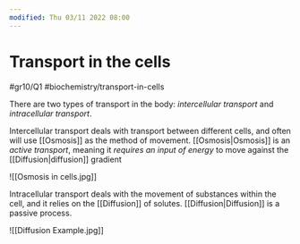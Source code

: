 ```yaml
---
modified: Thu 03/11 2022 08:00
---
```

# Transport in the cells
#gr10/Q1 #biochemistry/transport-in-cells 

There are two types of transport in the body: *intercellular transport* and *intracellular transport*. 

Intercellular transport deals with transport between different cells, and often will use [[Osmosis]] as the method of movement. [[Osmosis|Osmosis]] is an *active transport*, meaning it *requires an input of energy* to move against the [[Diffusion|diffusion]] gradient

![[Osmosis in cells.jpg]]

Intracellular transport deals with the movement of substances within the cell, and it relies on the [[Diffusion]] of solutes. [[Diffusion|Diffusion]] is a passive process. 

![[Diffusion Example.jpg]]





